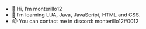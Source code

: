 - 👋 Hi, I’m monterillo12
- 🌱 I’m learning LUA, Java, JavaScript, HTML and CSS.
- 📫 You can contact me in discord: monterillo12#0012

<!---
monterillo12/monterillo12 is a ✨ special ✨ repository because its `README.md` (this file) appears on your GitHub profile.
You can click the Preview link to take a look at your changes.
--->
